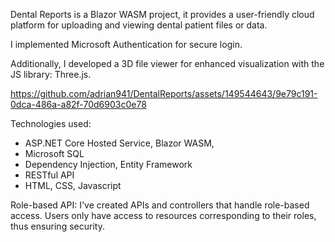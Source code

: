 Dental Reports is a Blazor WASM project, it provides a user-friendly cloud platform for uploading and viewing dental patient files or data. 

I implemented Microsoft Authentication for secure login. 

Additionally, I developed a 3D file viewer for enhanced visualization with the JS library: Three.js. 

https://github.com/adrian941/DentalReports/assets/149544643/9e79c191-0dca-486a-a82f-70d6903c0e78


Technologies used: 
- ASP.NET Core Hosted Service, Blazor WASM, 
- Microsoft SQL
- Dependency Injection, Entity Framework
- RESTful API
- HTML, CSS, Javascript

Role-based API:
I've created APIs and controllers that handle role-based access. Users only have access to resources corresponding to their roles, thus ensuring security.
